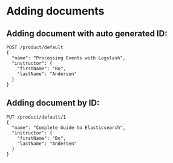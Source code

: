 # Adding documents

## Adding document with auto generated ID:

```
POST /product/default
{
  "name": "Processing Events with Logstash",
  "instructor": {
    "firstName": "Bo",
    "lastName": "Andersen"
  }
}
```

## Adding document by ID:

```
PUT /product/default/1
{
  "name": "Complete Guide to Elasticsearch",
  "instructor": {
    "firstName": "Bo",
    "lastName": "Andersen"
  }
}
```